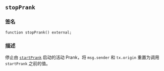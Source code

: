 ## `stopPrank`

### 签名

```solidity
function stopPrank() external;
```

### 描述

停止由 [`startPrank`](./start-prank.md) 启动的活动 Prank，将 `msg.sender` 和 `tx.origin` 重置为调用 `startPrank` 之前的值。